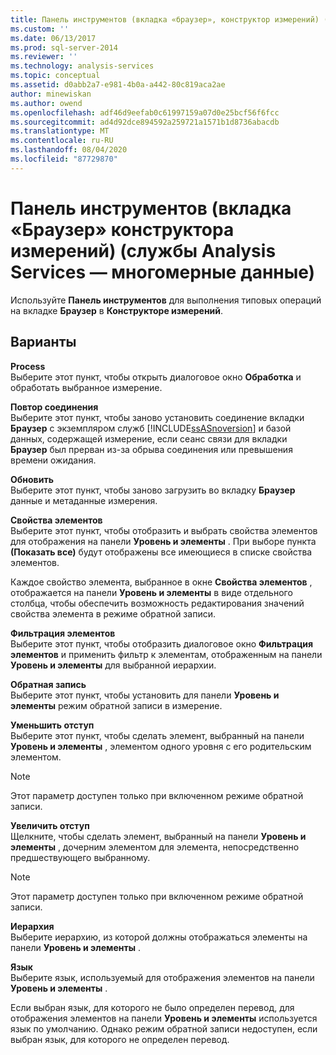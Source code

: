 ```yaml
---
title: Панель инструментов (вкладка «браузер», конструктор измерений) (Analysis Services-многомерные данные) | Документация Майкрософт
ms.custom: ''
ms.date: 06/13/2017
ms.prod: sql-server-2014
ms.reviewer: ''
ms.technology: analysis-services
ms.topic: conceptual
ms.assetid: d0abb2a7-e981-4b0a-a442-80c819aca2ae
author: minewiskan
ms.author: owend
ms.openlocfilehash: adf46d9eefab0c61997159a07d0e25bcf56f6fcc
ms.sourcegitcommit: ad4d92dce894592a259721a1571b1d8736abacdb
ms.translationtype: MT
ms.contentlocale: ru-RU
ms.lasthandoff: 08/04/2020
ms.locfileid: "87729870"
---
```

# <a name="toolbar-browser-tab-dimension-designer-analysis-services---multidimensional-data"></a>Панель инструментов (вкладка «Браузер» конструктора измерений) (службы Analysis Services — многомерные данные)
  Используйте **Панель инструментов** для выполнения типовых операций на вкладке **Браузер** в **Конструкторе измерений**.  
  
## <a name="options"></a>Варианты  
 **Process**  
 Выберите этот пункт, чтобы открыть диалоговое окно **Обработка** и обработать выбранное измерение.  
  
 **Повтор соединения**  
 Выберите этот пункт, чтобы заново установить соединение вкладки **Браузер** с экземпляром служб [!INCLUDE[ssASnoversion](../includes/ssasnoversion-md.md)] и базой данных, содержащей измерение, если сеанс связи для вкладки **Браузер** был прерван из-за обрыва соединения или превышения времени ожидания.  
  
 **Обновить**  
 Выберите этот пункт, чтобы заново загрузить во вкладку **Браузер** данные и метаданные измерения.  
  
 **Свойства элементов**  
 Выберите этот пункт, чтобы отобразить и выбрать свойства элементов для отображения на панели **Уровень и элементы** . При выборе пункта **(Показать все)** будут отображены все имеющиеся в списке свойства элементов.  
  
 Каждое свойство элемента, выбранное в окне **Свойства элементов** , отображается на панели **Уровень и элементы** в виде отдельного столбца, чтобы обеспечить возможность редактирования значений свойства элемента в режиме обратной записи.  
  
 **Фильтрация элементов**  
 Выберите этот пункт, чтобы отобразить диалоговое окно **Фильтрация элементов** и применить фильтр к элементам, отображенным на панели **Уровень и элементы** для выбранной иерархии.  
  
 **Обратная запись**  
 Выберите этот пункт, чтобы установить для панели **Уровень и элементы** режим обратной записи в измерение.  
  
 **Уменьшить отступ**  
 Выберите этот пункт, чтобы сделать элемент, выбранный на панели **Уровень и элементы** , элементом одного уровня с его родительским элементом.  
  
> [!NOTE]  
>  Этот параметр доступен только при включенном режиме обратной записи.  
  
 **Увеличить отступ**  
 Щелкните, чтобы сделать элемент, выбранный на панели **Уровень и элементы** , дочерним элементом для элемента, непосредственно предшествующего выбранному.  
  
> [!NOTE]  
>  Этот параметр доступен только при включенном режиме обратной записи.  
  
 **Иерархия**  
 Выберите иерархию, из которой должны отображаться элементы на панели **Уровень и элементы** .  
  
 **Язык**  
 Выберите язык, используемый для отображения элементов на панели **Уровень и элементы** .  
  
 Если выбран язык, для которого не было определен перевод, для отображения элементов на панели **Уровень и элементы** используется язык по умолчанию. Однако режим обратной записи недоступен, если выбран язык, для которого не определен перевод.  
  
  
